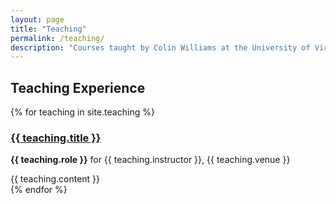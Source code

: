 ```yaml
---
layout: page
title: "Teaching"
permalink: /teaching/
description: "Courses taught by Colin Williams at the University of Virginia"
---
```


## Teaching Experience

{% for teaching in site.teaching %}
  <div class="course">
    <h3><a href="{{ teaching.permalink }}">{{ teaching.title }}</a></h3>
    <p><strong>{{ teaching.role }}</strong> for {{ teaching.instructor }}, {{ teaching.venue }}</p>
    {{ teaching.content }}
  </div>
{% endfor %}